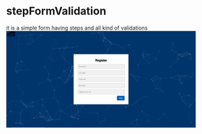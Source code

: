 # stepFormValidation
it is a simple form having steps and all kind of validations
![alt text](https://github.com/poojathakor/stepFormValidation/blob/master/repoimg/1.png)
